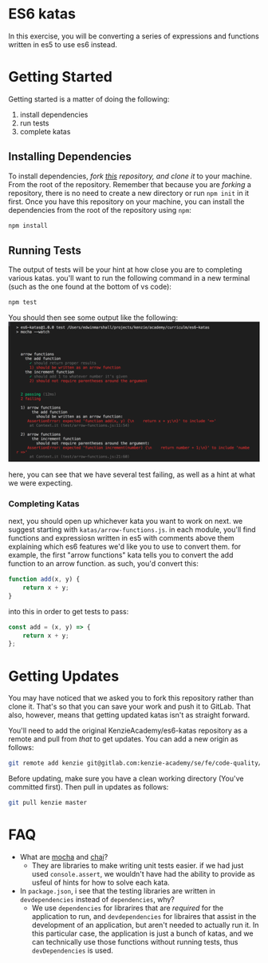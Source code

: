 # ES6 katas
In this exercise, you will be converting a series of expressions and functions
written in es5 to use es6 instead.

# Getting Started
Getting started is a matter of doing the following:
1. install dependencies
2. run tests
3. complete katas

## Installing Dependencies
To install dependencies, *fork [this](https://gitlab.com/kenzie-academy/se/fe/code-quality/s_katas-6) repository, and clone it* to your
machine. From the root of the repository. Remember that because you are
_forking_ a repository, there is no need to create a new directory or run
`npm init` in it first. Once you have this repository on your machine, you
can install the dependencies from the root of the repository using `npm`:
```bash
npm install
```

## Running Tests
The output of tests will be your hint at how close you are to completing various katas. you'll want to run the following command in a new terminal (such as the one found at the bottom of vs code):
```bash
npm test
```

You should then see some output like the following:
![test output screenshot](https://raw.githubusercontent.com/kenzieacademy/es6-katas/master/test_output.png)

here, you can see that we have several test failing, as well as a hint at what we were expecting.

### Completing Katas
next, you should open up whichever kata you want to work on next. we suggest starting with `katas/arrow-functions.js`. in each module, you'll find functions and expressiosn written in es5 with comments above them explaining which es6 features we'd like you to use to convert them. for example, the first "arrow functions" kata tells you to convert the add function to an arrow function. as such, you'd convert this:
```javascript
function add(x, y) {
    return x + y;
}
```

into this in order to get tests to pass:
```javascript
const add = (x, y) => {
    return x + y;
};
```

# Getting Updates
You may have noticed that we asked you to fork this repository rather than
clone it. That's so that you can save your work and push it to GitLab. That
also, however, means that getting updated katas isn't as straight forward.

You'll need to add the original KenzieAcademy/es6-katas repository as a
remote and pull from _that_ to get updates.
You can add a new origin as follows:
```bash
git remote add kenzie git@gitlab.com:kenzie-academy/se/fe/code-quality/s_katas-6.git
```

Before updating, make sure you have a clean working directory (You've
committed first). Then pull in updates as follows:
```bash
git pull kenzie master
```

# FAQ
- What are [mocha](https://mochajs.org/) and [chai](http://www.chaijs.com/)? 
    - They are libraries to make writing unit tests easier. if we had just
      used `console.assert`, we wouldn't have had the ability to provide as
      usfeul of hints for how to solve each kata.
- In `package.json`, i see that the testing libraries are written in
  `devdependencies` instead of `dependencies`, why?
    - We use `dependencies` for librarires that are _required_ for the
      application to run, and `devdependencies` for libraires that assist in
      the development of an application, but aren't needed to actually run it.
      In this particular case, the application is just a bunch of katas, and we
      can technically use those functions without running tests, thus
      `devDependencies` is used.
